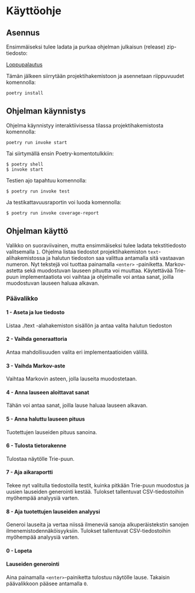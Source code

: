 # Käyttöohje

## Asennus

Ensimmäiseksi tulee ladata ja purkaa ohjelman julkaisun (release) zip-tiedosto:

[Loppupalautus](https://github.com/jatufin/lausegeneraattori/releases/tag/loppupalautus)

Tämän jälkeen siirrytään projektihakemistoon ja asennetaan riippuvuudet komennolla:

```
poetry install
```

## Ohjelman käynnistys

Ohjelma käynnistyy interaktiivisessa tilassa projektihakemistosta komennolla:

```
poetry run invoke start
```

Tai siirtymällä ensin Poetry-komentotulkkiin:

```
$ poetry shell
$ invoke start
```

Testien ajo tapahtuu komennolla:
```
$ poetry run invoke test
```	
Ja testikattavuusraportin voi luoda komennolla:
```
$ poetry run invoke coverage-report
```	

## Ohjelman käyttö

Valikko on suoraviivainen, mutta ensimmäiseksi tulee ladata tekstitiedosto valitsemalla `1`. Ohjelma listaa tiedostot projektihakemiston `text`-alihakemistossa ja halutun tiedoston saa valittua antamalla sitä vastaavan numeron. Nyt tekstejä voi tuottaa painamalla `<enter>` -painiketta. Markov-astetta sekä muodostuvan lauseen pituutta voi muuttaa. Käytettävää Trie-puun implementaatiota voi vaihtaa ja ohjelmalle voi antaa sanat, joilla muodostuvan lauseen haluaa alkavan.

### Päävalikko

#### 1 - Aseta ja lue tiedosto
Listaa ./text -alahakemiston sisällön ja antaa valita halutun tiedoston

#### 2 - Vaihda generaattoria
Antaa mahdollisuuden valita eri implementaatioiden välillä.

#### 3 - Vaihda Markov-aste
Vaihtaa Markovin asteen, jolla lauseita muodostetaan.

#### 4 - Anna lauseen aloittavat sanat
Tähän voi antaa sanat, joilla lause haluaa lauseen alkavan.

#### 5 - Anna haluttu lauseen pituus
Tuotettujen lauseiden pituus sanoina.

#### 6 - Tulosta tietorakenne
Tulostaa näytölle Trie-puun.

#### 7 - Aja aikaraportti
Tekee nyt valitulla tiedostoilla testit, kuinka pitkään Trie-puun muodostus ja uusien lauseiden generointi kestää.
Tulokset tallentuvat CSV-tiedostoihin myöhempää analyysiä varten.

#### 8 - Aja tuotettujen lauseiden analyysi
Generoi lauseita ja vertaa niissä ilmeneviä sanoja alkuperäistekstin sanojen ilmenemistodennäköisyyksiin.
Tulokset tallentuvat CSV-tiedostoihin myöhempää analyysiä varten.

#### 0 - Lopeta

#### Lauseiden generointi
Aina painamalla `<enter>`-painiketta tulostuu näytölle lause. Takaisin päävalikkoon pääsee antamalla `0`.


